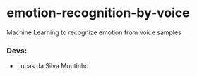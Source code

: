 # emotion-recognition-by-voice
Machine Learning to recognize emotion from voice samples

### Devs: 
- Lucas da Silva Moutinho